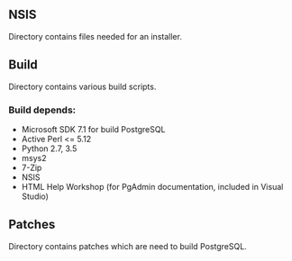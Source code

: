 ## NSIS

Directory contains files needed for an installer.

## Build

Directory contains various build scripts.

### Build depends:

* Microsoft SDK 7.1 for build PostgreSQL
* Active Perl <= 5.12
* Python 2.7, 3.5
* msys2
* 7-Zip
* NSIS
* HTML Help Workshop (for PgAdmin documentation, included in Visual Studio)

## Patches

Directory contains patches which are need to build PostgreSQL.
